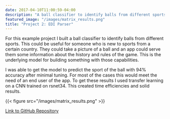 ```yaml
---
date: 2017-04-10T11:00:59-04:00
description: "A ball classifier to identify balls from different sports."
featured_image: "/images/matrix_results.png"
title: "Project 2: EDI Parser"
---
```


For this example project I built a ball classifier to identify balls from different sports. This could be useful for someone who is new to sports from a certain country. They could take a picture of a ball and an app could serve them some information about the history and rules of the game. This is the underlying model for building something with those capabilities.

I was able to get the model to predict the sport of the ball with 94% accuracy after minimal tuning. For most of the cases this would meet the need of an end user of the app. To get these results I used transfer learning on a CNN trained on rsnet34. This created time efficiencies and solid results.

{{< figure src="/images/matrix_results.png" >}}

[Link to GitHub Repository](https://github.com/PlayingNumbers/ds_salary_proj)
